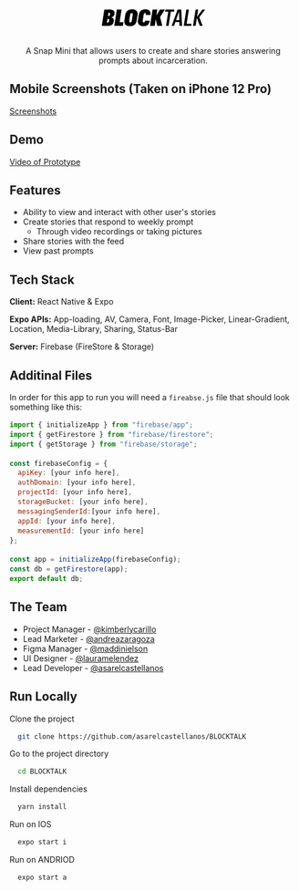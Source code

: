 <div align="center">
  <img src="githubAssets/BLOCKTALK.png" alt="BLOCKTALK"/>
</div>

<div align="center">
    <br>
    <p>A Snap Mini that allows users to create and share stories answering prompts about incarceration.</p>
</div>

## Mobile Screenshots (Taken on iPhone 12 Pro)
[Screenshots](https://github.com/asarelcastellanos/BLOCKTALK/blob/main/SCREENSHOTS.md)

## Demo
[Video of Prototype](https://youtu.be/ul8-pkm91-E)

## Features

- Ability to view and interact with other user's stories
- Create stories that respond to weekly prompt
  - Through video recordings or taking pictures
- Share stories with the feed
- View past prompts

## Tech Stack

**Client:** React Native & Expo

**Expo APIs:** App-loading, AV, Camera, Font, Image-Picker, Linear-Gradient, Location, Media-Library, Sharing, Status-Bar

**Server:** Firebase (FireStore & Storage)

## Additinal Files
 
In order for this app to run you will need a `fireabse.js` file that should look something like this: 

```javascript
import { initializeApp } from "firebase/app";
import { getFirestore } from "firebase/firestore";
import { getStorage } from "firebase/storage";

const firebaseConfig = {
  apiKey: [your info here],
  authDomain: [your info here],
  projectId: [your info here],
  storageBucket: [your info here],
  messagingSenderId:[your info here],
  appId: [your info here],
  measurementId: [your info here]
};

const app = initializeApp(firebaseConfig);
const db = getFirestore(app);
export default db;

```

## The Team

- Project Manager - [@kimberlycarillo](https://www.linkedin.com/in/kimberly-carrillo-311bb5194/)
- Lead Marketer - [@andreazaragoza](https://www.linkedin.com/in/andreazaragozaaa/)
- Figma Manager - [@maddinielson](https://www.linkedin.com/in/maddison-nielsen-899914232/)
- UI Designer - [@lauramelendez](https://www.linkedin.com/in/laura-melendez-a1a590213/)
- Lead Developer - [@asarelcastellanos](https://www.github.com/asarelcastellanos)

## Run Locally

Clone the project

```bash
  git clone https://github.com/asarelcastellanos/BLOCKTALK
```

Go to the project directory

```bash
  cd BLOCKTALK
```

Install dependencies

```bash
  yarn install
```

Run on IOS

```bash
  expo start i
```

Run on ANDRIOD

```bash
  expo start a
```


